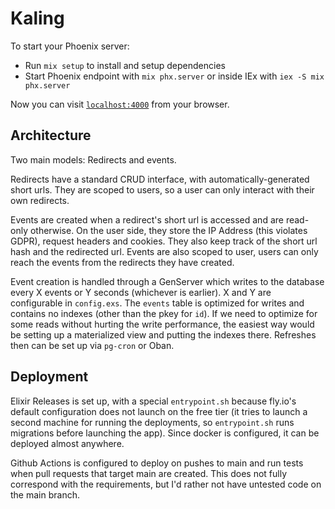 # Kaling

To start your Phoenix server:

  * Run `mix setup` to install and setup dependencies
  * Start Phoenix endpoint with `mix phx.server` or inside IEx with `iex -S mix phx.server`

Now you can visit [`localhost:4000`](http://localhost:4000) from your browser.

## Architecture

Two main models: Redirects and events. 

Redirects have a standard CRUD interface, with automatically-generated short urls. They are scoped to users, so
a user can only interact with their own redirects.

Events are created when a redirect's short url is accessed and are read-only otherwise. On the user side, they
store the IP Address (this violates GDPR), request headers and cookies. They also keep track of the short url
hash and the redirected url. Events are also scoped to user, users can only reach the events from the
redirects they have created.

Event creation is handled through a GenServer which writes to the database every X events or Y seconds
(whichever is earlier). X and Y are configurable in `config.exs`. The `events` table is optimized for writes
and contains no indexes (other than the pkey for `id`). If we need to optimize for some reads without hurting
the write performance, the easiest way would be setting up a materialized view and putting the indexes there.
Refreshes then can be set up via `pg-cron` or Oban.

## Deployment

Elixir Releases is set up, with a special `entrypoint.sh` because fly.io's default configuration does not
launch on the free tier (it tries to launch a second machine for running the deployments, so `entrypoint.sh`
runs migrations before launching the app). Since docker is configured, it can be deployed almost anywhere.

Github Actions is configured to deploy on pushes to main and run tests when pull requests that target main are
created. This does not fully correspond with the requirements, but I'd rather not have untested code on the
main branch.